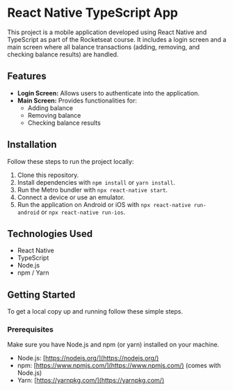 # React Native TypeScript App

This project is a mobile application developed using React Native and TypeScript as part of the Rocketseat course. It includes a login screen and a main screen where all balance transactions (adding, removing, and checking balance results) are handled.

## Features

- **Login Screen:** Allows users to authenticate into the application.
- **Main Screen:** Provides functionalities for:
  - Adding balance
  - Removing balance
  - Checking balance results

## Installation

Follow these steps to run the project locally:

1. Clone this repository.
2. Install dependencies with `npm install` or `yarn install`.
3. Run the Metro bundler with `npx react-native start`.
4. Connect a device or use an emulator.
5. Run the application on Android or iOS with `npx react-native run-android` or `npx react-native run-ios`.

## Technologies Used

- React Native
- TypeScript
- Node.js
- npm / Yarn

## Getting Started

To get a local copy up and running follow these simple steps.

### Prerequisites

Make sure you have Node.js and npm (or yarn) installed on your machine.

- Node.js: [https://nodejs.org/](https://nodejs.org/)
- npm: [https://www.npmjs.com/](https://www.npmjs.com/) (comes with Node.js)
- Yarn: [https://yarnpkg.com/](https://yarnpkg.com/)
